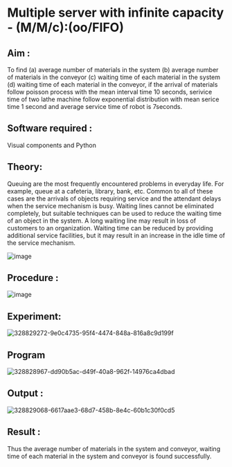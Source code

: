 # Multiple server with infinite capacity - (M/M/c):(oo/FIFO)
## Aim :
To find (a) average number of materials in the system (b) average number of materials in the conveyor (c) waiting time of each material in the system (d) waiting time of each material in the conveyor, if the arrival  of materials follow poisson process with the mean interval time 10 seconds, serivice time of two lathe machine follow exponential distribution with mean serice time 1 second and average service time of robot is 7seconds.

## Software required :
Visual components and Python

## Theory:
Queuing are the most frequently encountered problems in everyday life. For example, queue at a cafeteria, library, bank, etc. Common to all of these cases are the arrivals of objects requiring service and the attendant delays when the service mechanism is busy. Waiting lines cannot be eliminated completely, but suitable techniques can be used to reduce the waiting time of an object in the system. A long waiting line may result in loss of customers to an organization. Waiting time can be reduced by providing additional service facilities, but it may result in an increase in the idle time of the service mechanism.

![image](https://user-images.githubusercontent.com/103921593/203238035-1c8109bc-cbf2-4c77-baea-c5b682a752ef.png)

## Procedure :

![image](https://user-images.githubusercontent.com/103921593/203238265-176740b0-eae2-4772-90be-5449869ac9b0.png)




## Experiment:
![328829272-9e0c4735-95f4-4474-848a-816a8c9d199f](https://github.com/Thamizhjo/Muttiple-capacity-with-infinite-capacity/assets/123891476/b890bfbf-81c8-4203-8cdf-93a547e9c3a7)


## Program
![328828967-dd90b5ac-d49f-40a8-962f-14976ca4dbad](https://github.com/Thamizhjo/Muttiple-capacity-with-infinite-capacity/assets/123891476/1423b1f3-5d70-4f5b-9134-81c3152be1d2)


## Output :
![328829068-6617aae3-68d7-458b-8e4c-60b1c30f0cd5](https://github.com/Thamizhjo/Muttiple-capacity-with-infinite-capacity/assets/123891476/e95bfce1-de21-4101-929d-489bfb6649f3)

## Result : 
Thus the average number of materials in the system and conveyor, waiting time of each material in the system and conveyor is found successfully.
